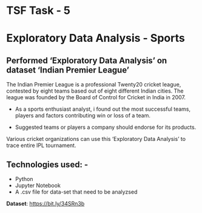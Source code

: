 # TSF Task - 5
# Exploratory Data Analysis - Sports

## Performed ‘Exploratory Data Analysis’ on dataset ‘Indian Premier League’ 
The Indian Premier League is a professional Twenty20 cricket league, contested by eight teams based out of eight different Indian cities. The league was founded by the Board of Control for Cricket in India in 2007.

- As a sports enthusiast analyst, i found out the most successful teams, players and factors contributing win or loss of a team. 

- Suggested teams or players a company should endorse for its products. 

Various cricket organizations can use this ‘Exploratory Data Analysis’ to trace entire IPL tournament. 

## Technologies used: -
- Python
- Jupyter Notebook
- A .csv file for data-set that need to be analyzsed

**Dataset**: https://bit.ly/34SRn3b
